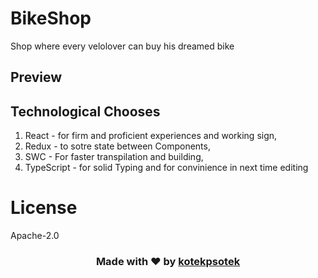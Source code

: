 # **BikeShop**
Shop where every velolover can buy his dreamed bike

## Preview

## Technological Chooses
1. React - for firm and proficient experiences and working sign,
2. Redux - to sotre state between Components,
3. SWC - For faster transpilation and building,
4. TypeScript - for solid Typing and for convinience in next time editing

# License
Apache-2.0

<h3 align="center">Made with ❤️ by <b><a href="https://github.com/kotekpsotek">kotekpsotek</a></b></h3>
